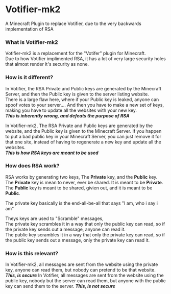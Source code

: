 Votifier-mk2
============
A Minecraft Plugin to replace Votifier, due to the very backwards implementation of RSA


### What is Votifier-mk2
Votifier-mk2 is a replacement for the "Votifer" plugin for Minecraft.  
Due to how Votifier implimented RSA, it has a lot of very large security holes that almost render it's security as none.  
  
  
  
### How is it different?
In Votifier, the RSA Private and Public keys are generated by the Minecraft Server, and then the Public key is given to the server listing website.  
There is a large flaw here, where if your Public key is leaked, anyone can spoof votes to your server.... And then you have to make a new set of keys, making you have to update all the websites with your new key.  
_**This is inherently wrong, and defeats the purpose of RSA**_
  
In Votifier-mk2, The RSA Private and Public keys are generated by the website, and the Public key is given to the Minecraft Server.
If you happen to put a bad public key in your Minecraft Server, you can just remove it for that one site, instead of having to regenerate a new key and update all the websites.  
_**This is how RSA keys are meant to be used**_  
  
  

### How does RSA work?
RSA works by generating two keys, The **Private** key, and the **Public** key.  
The **Private** key is mean to never, ever be shared. It is meant to be **Private**.  
The **Public** key is meant to be shared, givien out, and it is meant to be **Public**.  
  
The private key basically is the end-all-be-all that says "I am, who i say i am"  

Theys keys are used to "Scramble" messages,  
The private key scrambles it in a way that only the public key can read, so if the private key sends out a message, anyone can read it.  
The public key scrambles it in a way that only the private key can read, so if the public key sends out a message, only the private key can read it.  



### How is this relevant? 
In Votifier-mk2, all messages are sent from the website using the private key, anyone can read them, but nobody can pretend to be that website. _**This, is secure**_
In Votifier, all messages are sent from the website using the public key, nobody but the server can read them, but anyone with the public key can send them to the server. _**This, is not secure**_  
